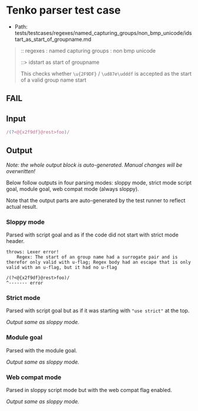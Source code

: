 # Tenko parser test case

- Path: tests/testcases/regexes/named_capturing_groups/non_bmp_unicode/idstart_as_start_of_groupname.md

> :: regexes : named capturing groups : non bmp unicode
>
> ::> idstart as start of groupname
>
> This checks whether `\u{2F9DF}` / `\ud87e\udddf` is accepted as the start of a valid group name start

## FAIL

## Input

`````js
/(?<@{x2f9df}@rest>foo)/
`````

## Output

_Note: the whole output block is auto-generated. Manual changes will be overwritten!_

Below follow outputs in four parsing modes: sloppy mode, strict mode script goal, module goal, web compat mode (always sloppy).

Note that the output parts are auto-generated by the test runner to reflect actual result.

### Sloppy mode

Parsed with script goal and as if the code did not start with strict mode header.

`````
throws: Lexer error!
    Regex: The start of an group name had a surrogate pair and is therefor only valid with u-flag; Regex body had an escape that is only valid with an u-flag, but it had no u-flag

/(?<@{x2f9df}@rest>foo)/
^------- error
`````

### Strict mode

Parsed with script goal but as if it was starting with `"use strict"` at the top.

_Output same as sloppy mode._

### Module goal

Parsed with the module goal.

_Output same as sloppy mode._

### Web compat mode

Parsed in sloppy script mode but with the web compat flag enabled.

_Output same as sloppy mode._
